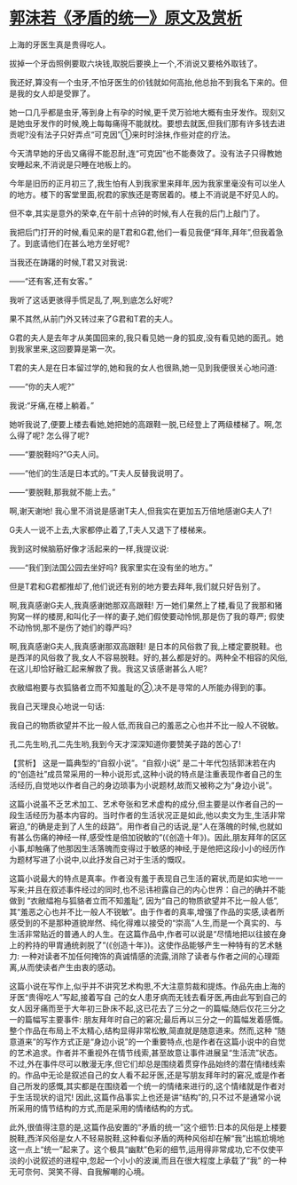 # [郭沫若《矛盾的统一》原文及赏析](https://www.vrrw.net/wx/15067.html)

上海的牙医生真是贵得吃人。

拔掉一个牙齿照例要取六块钱,取脱后要换上一个,不消说又要格外取钱了。

我还好,算没有一个虫牙,不怕牙医生的价钱就如何高抬,他总抬不到我名下来的。但是我的女人却是受罪了。

她一口几乎都是虫牙,等到身上有孕的时候,更千灵万验地大概有虫牙发作。现刻又是她虫牙发作的时候,晚上每每痛得不能就枕。要想去就医,但我们那有许多钱去进贡呢?没有法子只好弄点“可克因”①来时时涂抹,作些对症的疗法。

今天清早她的牙齿又痛得不能忍耐,连“可克因”也不能奏效了。没有法子只得教她安睡起来,不消说是只睡在地板上的。

今年是旧历的正月初三了,我生怕有人到我家里来拜年,因为我家里毫没有可以坐人的地方。楼下的客堂里面,祝君的家族还是寄居着的。楼上不消说是不好见人的。

但不幸,其实是意外的荣幸,在午前十点钟的时候,有人在我的后门上敲门了。

我把后门打开的时候,看见来的是T君和G君,他们一看见我便“拜年,拜年”,但我着急了。到底请他们在甚么地方坐好呢?

当我还在踌躇的时候,T君又对我说:

——“还有客,还有女客。”

我听了这话更骇得手慌足乱了,啊,到底怎么好呢?

果不其然,从前门外又转过来了G君和T君的夫人。

G君的夫人是去年才从美国回来的,我只看见她一身的狐皮,没有看见她的面孔。她到我家里来,这回要算是第一次。

T君的夫人是在日本留过学的,她和我的女人也很熟,她一见到我便很关心地问道:

——“你的夫人呢?”

我说:“牙痛,在楼上躺着。”

她听我说了,便要上楼去看她,她把她的高跟鞋一脱,已经登上了两级楼梯了。啊,怎么得了呢? 怎么得了呢?

——“要脱鞋吗?”G夫人问。

——“他们的生活是日本式的。”T夫人反替我说明了。

——“要脱鞋,那我就不能上去。”

啊,谢天谢地! 我心里不消说是感谢T夫人,但我实在更加五万倍地感谢G夫人了!

G夫人一说不上去,大家都停止着了,T夫人又退下了楼梯来。

我到这时候脑筋好像才活起来的一样,我提议说:

——“我们到法国公园去坐好吗? 我家里实在没有坐的地方。”

但是T君和G君都推却了,他们说还有别的地方要去拜年,我们就只好告别了。

啊,我真感谢G夫人,我真感谢她那双高跟鞋! 万一她们果然上了楼,看见了我那和猪狗窝一样的楼房,和叫化子一样的妻子,她们假使要动怜悯,那是伤了我的尊严; 假使不动怜悯,那不是伤了她们的尊严吗?

啊,我真感谢G夫人,我真感谢那双高跟鞋! 是日本的风俗救了我,上楼定要脱鞋。也是西洋的风俗救了我,女人不容易脱鞋。好的,甚么都是好的。两种全不相容的风俗,在这儿却恰好融汇起来解救了我。我这又该感谢甚么人呢?

衣敝緼袍要与衣狐貉者立而不知羞耻的②,决不是寻常的人所能办得到的事。

我自己天理良心地说一句话:

我自己的物质欲望并不比一般人低,而我自己的羞恶之心也并不比一般人不锐敏。

孔二先生哟,孔二先生哟,我到今天才深深知道你要赞美子路的苦心了!



【赏析】 这是一篇典型的“自叙小说”。“自叙小说” 是二十年代包括郭沫若在内的“创造社”成员常采用的一种小说形式,这种小说的特点是注重表现作者自己的生活经历,自觉地以作者自己的身边琐事为小说题材,故而又被称之为“身边小说”。

这篇小说虽不乏艺术加工、艺术夸张和艺术虚构的成分,但主要是以作者自己的一段生活经历为基本内容的。当时作者的生活状况正是如此,他以卖文为生,生活非常窘迫,“的确是走到了人生的歧路”。用作者自己的话说,是“人在落魄的时候,也就如有甚么伤痛的神经一样,感受性是倍加锐敏的”(《创造十年》)。因此,朋友拜年的区区小事,却触痛了他那因生活落魄而变得过于敏感的神经,于是他把这段小小的经历作为题材写进了小说中,以此抒发自己对于生活的慨叹。

这篇小说最大的特点是真率。作者没有羞于表现自己生活的窘状,而是如实地一一写来;并且在叙述事件经过的同时,也不忌讳袒露自己的内心世界：自己的确并不能做到 “衣敝緼袍与狐貉者立而不知羞耻”, 因为“自己的物质欲望并不比一般人低”,其“羞恶之心也并不比一般人不锐敏”。由于作者的真率,增强了作品的实感,读者所感受到的不是那种道貌岸然、纯化得难以接受的“崇高”人生,而是一个真实的、与生活非常贴近的普通人的人生。在这篇作品中,作者可以说是“尽情地把以往披在身上的矜持的甲胄通统剥脱了”(《创造十年》)。这使作品能够产生一种特有的艺术魅力: 一种对读者不加任何掩饰的真诚情感的流露,消除了读者与作者之间的心理距离,从而使读者产生由衷的感动。

这篇小说在写作上,似乎并不讲究艺术构思,不大注意剪裁和提炼。作品先由上海的牙医“贵得吃人”写起,接着写自 己的女人患牙病而无钱去看牙医,再由此写到自己的女人因牙痛而至于大年初三卧床不起,这已花去了三分之一的篇幅;随后仅花三分之一的篇幅写主要事件: 朋友拜年时自己的窘况;最后再以三分之一的篇幅发着感慨。整个作品在布局上不太精心,结构显得非常松散,简直就是随意道来。然而,这种 “随意道来”的写作方式正是“身边小说”的一个重要特点,也是作者在这篇小说中的自觉的艺术追求。作者并不重视外在情节线索,甚至故意让事件进展呈“生活流”状态。不过,外在事件尽可以散漫无序,但它们却总是围绕着贯穿作品始终的潜在情绪线索的。作品中无论是叙述自己的女人看不起牙医,还是写朋友拜年时的窘况,或是作者自己所发的感慨,其实都是在围绕着一个统一的情绪来进行的,这个情绪就是作者对于生活现状的诅咒! 因此,这篇作品事实上也还是讲“结构”的,只不过不是通常小说所采用的情节结构的方式,而是采用的情绪结构的方式。

此外,很值得注意的是,这篇作品安置的“矛盾的统一”这个细节:日本的风俗是上楼要脱鞋,西洋风俗是女人不轻易脱鞋,这种看似矛盾的两种风俗却在解“我”出尴尬境地这一点上“统一”起来了。这个极具“幽默”色彩的细节,运用得非常成功,它不仅使平淡的小说叙述的进程中,忽起一个小小的波澜,而且在很大程度上承载了“我” 的一种无可奈何、哭笑不得、自我解嘲的心境。

